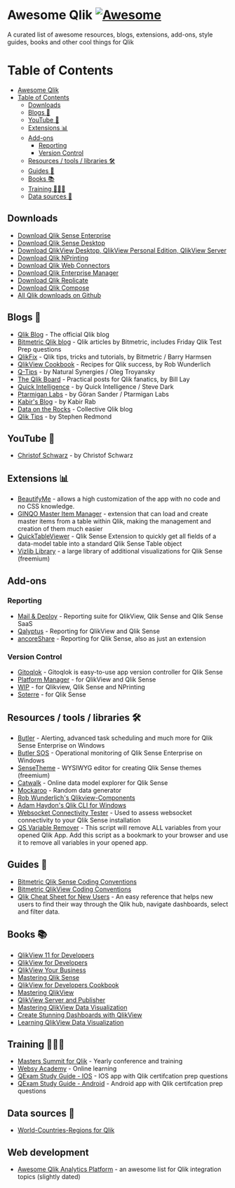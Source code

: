 [awesome-link]:  https://github.com/sindresorhus/awesome
[awesome-badge]: https://cdn.rawgit.com/sindresorhus/awesome/d7305f38d29fed78fa85652e3a63e154dd8e8829/media/badge.svg

# Awesome Qlik [![Awesome][awesome-badge]][awesome-link]
A curated list of awesome resources, blogs, extensions, add-ons, style guides, books and other cool things for Qlik

# Table of Contents
- [Awesome Qlik ](#awesome-qlik-)
- [Table of Contents](#table-of-contents)
  - [Downloads](#downloads)
  - [Blogs 📑](#blogs-)
  - [YouTube 🎥](#youtube-)
  - [Extensions 📊](#extensions-)
  - [Add-ons](#add-ons)
    - [Reporting](#reporting)
    - [Version Control](#version-control)
  - [Resources / tools / libraries 🛠](#resources--tools--libraries-)
  - [Guides 📘](#guides-)
  - [Books 📚](#books-)
  - [Training 👨🏻‍🏫](#training-)
  - [Data sources 🚧](#data-sources-)


## Downloads
- [Download Qlik Sense Enterprise](https://www.bitmetric.nl/qlik-download/download-qlik-sense-enterprise/)
- [Download Qlik Sense Desktop](https://www.bitmetric.nl/qlik-download/download-qlik-sense-desktop/)
- [Download QlikView Desktop, QlikView Personal Edition, QlikView Server](https://www.bitmetric.nl/qlik-download/download-qlikview/)
- [Download Qlik NPrinting](https://www.bitmetric.nl/qlik-download/download-qlik-nprinting/)
- [Download Qlik Web Connectors](https://www.bitmetric.nl/qlik-download/download-qlik-web-connectors/)
- [Download Qlik Enterprise Manager](https://www.bitmetric.nl/qlik-download/download-qlik-enterprise-manager/)
- [Download Qlik Replicate](https://www.bitmetric.nl/qlik-download/download-qlik-replicate/)
- [Download Qlik Compose](https://www.bitmetric.nl/qlik-download/download-qlik-compose/)
- [All Qlik downloads on Github](https://github.com/qlik-download)


## Blogs 📑
- [Qlik Blog](https://www.qlik.com/blog/) - The official Qlik blog
- [Bitmetric Qlik blog](https://www.bitmetric.nl/tag/qlik/) - Qlik articles by Bitmetric, includes Friday Qlik Test Prep questions
- [QlikFix](http://www.qlikfix.com) - Qlik tips, tricks and tutorials, by Bitmetric / Barry Harmsen
- [QlikView Cookbook](https://qlikviewcookbook.com/) - Recipes for Qlik success, by Rob Wunderlich
- [Q-Tips](https://www.naturalsynergies.com/blog/) - by Natural Synergies / Oleg Troyansky
- [The Qlik Board](http://qlikboard.com/) - Practical posts for Qlik fanatics, by Bill Lay
- [Quick Intelligence](https://www.quickintelligence.co.uk/blog/) - by Quick Intelligence / Steve Dark
- [Ptarmigan Labs](https://ptarmiganlabs.com/topics/qlik-sense/) - by Göran Sander / Ptarmigan Labs
- [Kabir's Blog](https://kabonline.net/category/qlik/qlik-sense/) - by Kabir Rab
- [Data on the Rocks](https://dataonthe.rocks/) - Collective Qlik blog
- [Qlik Tips](https://www.qliktips.com/) - by Stephen Redmond


## YouTube 🎥
- [Christof Schwarz](https://www.quickintelligence.co.uk/blog/) - by Christof Schwarz


## Extensions 📊
- [BeautifyMe](https://github.com/iviasensio/BeautifyMe) - allows a high customization of the app with no code and no CSS knowledge.
- [GINQO Master Item Manager](https://github.com/GINQO/Master-Item-Manager) - extension that can load and create master items from a table within Qlik, making the management and creation of them much easier
- [QuickTableViewer](https://github.com/ChristofSchwarz/qsQuickTableViewer) - Qlik Sense Extension to quickly get all fields of a data-model table into a standard Qlik Sense Table object
- [Vizlib Library](https://home.vizlib.com/vizlib-library-for-qlik-sense/) - a large library of additional visualizations for Qlik Sense (freemium)


## Add-ons
### Reporting
- [Mail & Deploy](https://www.mail-and-deploy.com/) - Reporting suite for QlikView, Qlik Sense and Qlik Sense SaaS
- [Qalyptus](https://www.qalyptus.com/) - Reporting for QlikView and Qlik Sense
- [ancoreShare](https://ancoresoft.com/ancoreshare-extension/) - Reporting for Qlik Sense, also as just an extension


### Version Control
- [Gitoqlok](https://gitoqlik.com/) - Gitoqlok is easy-to-use app version controller for Qlik Sense
- [Platform Manager](https://www.platformmanager.com/) - for QlikView and Qlik Sense
- [WIP](https://www.ebiexperts.com/qlik-source-control/) - for Qlikview, Qlik Sense and NPrinting
- [Soterre](https://motio.com/products/soterre/soterre-for-qlik-sense/) - for Qlik Sense


## Resources / tools / libraries 🛠
- [Butler](https://butler.ptarmiganlabs.com/) - Alerting, advanced task scheduling and much more for Qlik Sense Enterprise on Windows
- [Butler SOS](https://butler-sos.ptarmiganlabs.com/about/) - Operational monitoring of Qlik Sense Enterprise on Windows
- [SenseTheme](https://sensetheme.com) - WYSIWYG editor for creating Qlik Sense themes (freemium)
- [Catwalk](https://catwalk.qlik.dev/?engine_url=wss://sense-demo.qlik.com/app/069279ac-a7e8-4405-826d-0cd3de7d48e0) - Online data model explorer for Qlik Sense
- [Mockaroo](https://www.mockaroo.com/) - Random data generator
- [Rob Wunderlich's Qlikview-Components](https://github.com/RobWunderlich/Qlikview-Components)
- [Adam Haydon's Qlik CLI for Windows](https://github.com/ahaydon/Qlik-Cli-Windows)
- [Websocket Connectivity Tester](https://github.com/flautrup/QlikSenseWebsocketConnectivityTester) - Used to assess websocket connectivity to your Qlik Sense installation
- [QS Variable Remover](https://withdave.github.io/qsvd/) - This script will remove ALL variables from your opened Qlik App. Add this script as a bookmark to your browser and use it to remove all variables in your opened app.
  

## Guides 📘
- [Bitmetric Qlik Sense Coding Conventions](https://www.bitmetric.nl/blog/bitmetric-qlik-sense-coding-conventions-free-download/)
- [Bitmetric QlikView Coding Conventions](http://www.bitmetric.nl/bitmetric-qlikview-coding-conventions/)
- [Qlik Cheat Sheet for New Users](https://www.bitmetric.nl/qlik-download/qlik-cheat-sheet-new-user/) -  An easy reference that helps new users to find their way through the Qlik hub, navigate dashboards, select and filter data.


## Books 📚
- [QlikView 11 for Developers](https://www.packtpub.com/product/qlikview-11-for-developers/9781849686068)
- [QlikView for Developers](https://www.packtpub.com/product/qlikview-for-developers/9781786469847)
- [QlikView Your Business](https://www.oreilly.com/library/view/qlikview-your-business/9781118949559/)
- [Mastering Qlik Sense](https://www.packtpub.com/product/mastering-qlik-sense/9781783554027)
- [QlikView for Developers Cookbook](https://www.packtpub.com/product/qlikview-for-developers-cookbook/9781782179733)
- [Mastering QlikView](https://www.packtpub.com/product/mastering-qlikview/9781782173298)
- [QlikView Server and Publisher](https://www.packtpub.com/product/qlikview-server-and-publisher/9781782179856)
- [Mastering QlikView Data Visualization](https://www.packtpub.com/product/mastering-qlikview-data-visualization/9781782173250)
- [Create Stunning Dashboards with QlikView](https://www.packtpub.com/product/creating-stunning-dashboards-with-qlikview/9781782175735)
- [Learning QlikView Data Visualization](https://www.packtpub.com/product/learning-qlikview-data-visualization/9781782179894)


## Training 👨🏻‍🏫
- [Masters Summit for Qlik](https://masterssummit.com/) - Yearly conference and training
- [Websy Academy](https://websy.academy/) - Online learning
- [QExam Study Guide - IOS](https://apps.apple.com/nl/app/q-exam-study-guide-pro/id6499238868) - IOS app with Qlik certifcation prep questions
- [QExam Study Guide - Android](https://play.google.com/store/apps/details?id=br.com.qexamstudyguide) - Android app with Qlik certifcation prep questions

## Data sources 🚧
- [World-Countries-Regions for Qlik](https://github.com/tonikautto/world-countries-regions-qlik)


## Web development
- [Awesome Qlik Analytics Platform](https://github.com/stefanwalther/awesome-qap) - an awesome list for Qlik integration topics (slightly dated)
